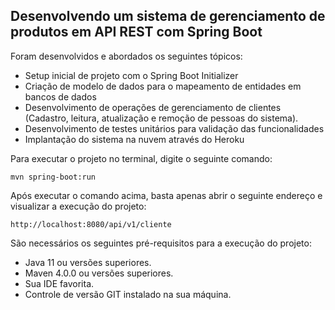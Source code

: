 <h2>Desenvolvendo um sistema de gerenciamento de produtos em API REST com Spring Boot</h2>

Foram desenvolvidos e abordados os seguintes tópicos:

* Setup inicial de projeto com o Spring Boot Initializer
* Criação de modelo de dados para o mapeamento de entidades em bancos de dados
* Desenvolvimento de operações de gerenciamento de clientes (Cadastro, leitura, atualização e remoção de pessoas do sistema).
* Desenvolvimento de testes unitários para validação das funcionalidades
* Implantação do sistema na nuvem através do Heroku

Para executar o projeto no terminal, digite o seguinte comando:

```shell script
mvn spring-boot:run 
```

Após executar o comando acima, basta apenas abrir o seguinte endereço e visualizar a execução do projeto:

```
http://localhost:8080/api/v1/cliente
```


São necessários os seguintes pré-requisitos para a execução do projeto:

* Java 11 ou versões superiores.
* Maven 4.0.0 ou versões superiores.
* Sua IDE favorita.
* Controle de versão GIT instalado na sua máquina.




